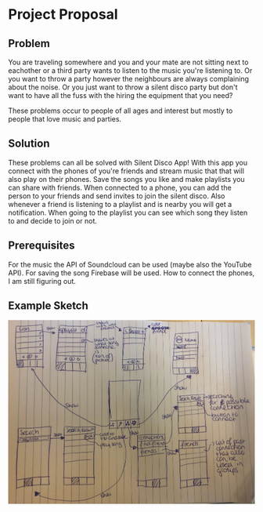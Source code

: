 # Project Proposal

## Problem
You are traveling somewhere and you and your mate are not sitting next to eachother or a third party wants to listen to the music you're 
listening to. Or you want to throw a party however the neighbours are always complaining about the noise. Or you just want to throw a 
silent disco party but don't want to have all the fuss with the hiring the equipment that you need? 

These problems occur to people of all ages and interest but mostly to people that love music and parties.

## Solution
These problems can all be solved with Silent Disco App! With this app you connect with the phones of you're friends and stream music that 
that will also play on their phones. Save the songs you like and make playlists you can share with friends. When connected to a phone, you 
can add the person to your friends and send invites to join the silent disco. Also whenever a friend is listening to a playlist and is 
nearby you will get a notification. When going to the playlist you can see which song they listen to and decide to join or not.

## Prerequisites
For the music the API of Soundcloud can be used (maybe also the YouTube API). For saving the song Firebase will be used. How to connect 
the phones, I am still figuring out.

## Example Sketch
![](doc/Example.jpg)
